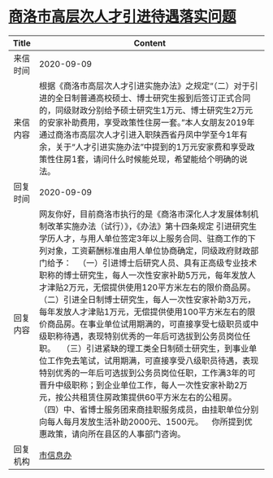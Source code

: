 # [商洛市高层次人才引进待遇落实问题](http://www.shangluo.gov.cn/zmhd/ldxxxx.jsp?urltype=leadermail.LeaderMailContentUrl&wbtreeid=1112&leadermailid=6427)

| Title |                                                                                                                                                                                                                                                                 Content                                                                                                                                                                                                                                                                 |
|:-----:|-----------------------------------------------------------------------------------------------------------------------------------------------------------------------------------------------------------------------------------------------------------------------------------------------------------------------------------------------------------------------------------------------------------------------------------------------------------------------------------------------------------------------------------------|
| 来信时间  | 2020-09-09                                                                                                                                                                                                                                                                                                                                                                                                                                                                                                                              |
| 来信内容  | 根据《商洛市高层次人才引进实施办法》之规定“（二）对于引进的全日制普通高校硕士、博士研究生报到后签订正式合同的，同级财政分别给予硕士研究生1万元、博士研究生2万元的安家补助费用，享受政策性住房一套。”本人女朋友2019年通过商洛市高层次人才引进入职陕西省丹凤中学至今1年有余，关于“人才引进实施办法”中提到的1万元安家费和享受政策性住房1套，请问什么时候能兑现，希望能给个明确的说法。                                                                                                                                                                                                                                                                                                                                        |
| 回复时间  | 2020-09-09                                                                                                                                                                                                                                                                                                                                                                                                                                                                                                                              |
| 回复内容  | 网友你好，目前商洛市执行的是《商洛市深化人才发展体制机制改革实施办法（试行）》，《办法》第十四条规定 引进研究生学历人才，与用人单位签定3年以上服务合同、驻商工作的下列对象，工资薪酬标准由用人单位协商确定，同级政府财政部门给予：   （一）引进博士后研究人员、具有正高级专业技术职称的博士研究生，每人一次性安家补助5万元，每年发放人才津贴2万元，无偿提供使用120平方米左右的限价商品房。   （二）引进全日制博士研究生，每人一次性安家补助3万元，每年发放人才津贴1万元，无偿提供使用100平方米左右的限价商品房。在事业单位试用期满的，可直接享受七级职员或中级职称待遇，表现特别优秀的一年后可选拔到公务员岗位任职。   （三）引进紧缺的理工类全日制硕士研究生，到事业单位工作免去笔试，试用期满，可直接享受八级职员待遇，表现特别优秀的一年后可选拔到公务员岗位任职，工作满3年的可晋升中级职称；到企业单位工作，每人一次性安家补助2万元，按公共租赁住房政策提供60平方米左右的公租房。   （四）中、省博士服务团来商挂职服务成员，由挂职单位分别向每人每月发放生活补助2000元、1500元。    你所提到优惠政策，请向所在县区的人事部门咨询。 |
| 回复机构  | [市信息办](../../category/agencies/市信息办.md)                                                                                                                                                                                                                                                                                                                                                                                                                                                                                                 |